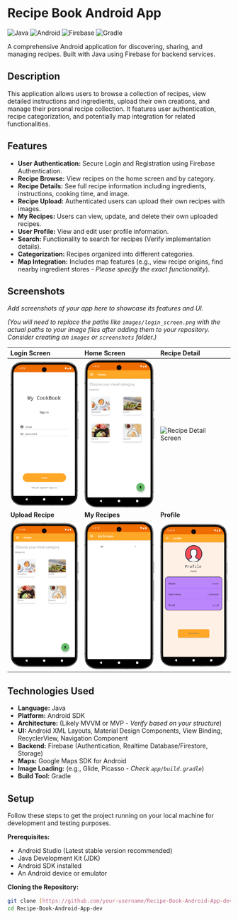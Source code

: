 # Recipe Book Android App

![Java](https://img.shields.io/badge/Java-ED8B00?style=for-the-badge&logo=java&logoColor=white) ![Android](https://img.shields.io/badge/Android-3DDC84?style=for-the-badge&logo=android&logoColor=white) ![Firebase](https://img.shields.io/badge/Firebase-FFCA28?style=for-the-badge&logo=firebase&logoColor=black) ![Gradle](https://img.shields.io/badge/Gradle-02303A.svg?style=for-the-badge&logo=Gradle&logoColor=white)

A comprehensive Android application for discovering, sharing, and managing recipes. Built with Java using Firebase for backend services.

## Description

This application allows users to browse a collection of recipes, view detailed instructions and ingredients, upload their own creations, and manage their personal recipe collection. It features user authentication, recipe categorization, and potentially map integration for related functionalities.

## Features

* **User Authentication:** Secure Login and Registration using Firebase Authentication.
* **Recipe Browse:** View recipes on the home screen and by category.
* **Recipe Details:** See full recipe information including ingredients, instructions, cooking time, and image.
* **Recipe Upload:** Authenticated users can upload their own recipes with images.
* **My Recipes:** Users can view, update, and delete their own uploaded recipes.
* **User Profile:** View and edit user profile information.
* **Search:** Functionality to search for recipes (Verify implementation details).
* **Categorization:** Recipes organized into different categories.
* **Map Integration:** Includes map features (e.g., view recipe origins, find nearby ingredient stores - *Please specify the exact functionality*).

## Screenshots

*Add screenshots of your app here to showcase its features and UI.*

*(You will need to replace the paths like `images/login_screen.png` with the actual paths to your image files after adding them to your repository. Consider creating an `images` or `screenshots` folder.)*

| Login Screen          | Home Screen           | Recipe Detail             |
| :------------------ | :------------------ | :---------------------- |
| ![Login Screen](images/login_screen.png) | ![Home Screen](images/home_screen.png) | ![Recipe Detail Screen](images/recipe_detail.png) |
| **Upload Recipe** | **My Recipes** | **Profile** |
| ![Upload Recipe Screen](images/upload_recipe.png) | ![My Recipes Screen](images/my_recipes.png) | ![User Profile Screen](images/profile.png) |

## Technologies Used

* **Language:** Java
* **Platform:** Android SDK
* **Architecture:** (Likely MVVM or MVP - *Verify based on your structure*)
* **UI:** Android XML Layouts, Material Design Components, View Binding, RecyclerView, Navigation Component
* **Backend:** Firebase (Authentication, Realtime Database/Firestore, Storage)
* **Maps:** Google Maps SDK for Android
* **Image Loading:** (e.g., Glide, Picasso - *Check `app/build.gradle`*)
* **Build Tool:** Gradle

## Setup

Follow these steps to get the project running on your local machine for development and testing purposes.

**Prerequisites:**

* Android Studio (Latest stable version recommended)
* Java Development Kit (JDK)
* Android SDK installed
* An Android device or emulator

**Cloning the Repository:**

```bash
git clone [https://github.com/your-username/Recipe-Book-Android-App-dev.git](https://github.com/your-username/Recipe-Book-Android-App-dev.git)
cd Recipe-Book-Android-App-dev
